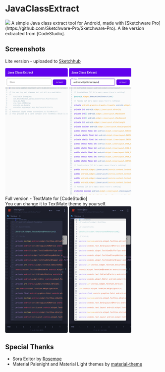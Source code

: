 [CodeStudio]: https://github.com/BlueWhaleYT/CodeStudio

# JavaClassExtract
<img src="http://forthebadge.com/images/badges/built-for-android.svg" />
A simple Java class extract tool for Android, made with [Sketchware Pro](https://github.com/Sketchware-Pro/Sketchware-Pro).
A lite version extracted from [CodeStudio].

## Screenshots
Lite version - uploaded to [Sketchhub](https://web.sketchub.in/p/15203)
<div style="overflow: hidden;">
<img src="/screenshots/JavaClassExtract_screenshot01.jpg" alt="General Preview" style="border-radius: 4px;" width="40%" align="bottom" />
<img src="/screenshots/JavaClassExtract_screenshot02.jpg" alt="General Preview" style="border-radius: 4px;" width="40%" align="bottom" />
</div>
Full version - TextMate for [CodeStudio]
<br>
You can change it to TextMate theme by yourself.
<div style="overflow: hidden;">
<img src="/screenshots/Codestudio_textmate_material_palenight.jpg" alt="General Preview" style="border-radius: 4px;" width="40%" align="bottom" />
<img src="/screenshots/Codestudio_textmate_material_light.jpg" alt="General Preview" style="border-radius: 4px;" width="40%" align="bottom" />
</div>

## Special Thanks
- Sora Editor by [Rosemoe](https://github.com/Rosemoe/sora-editor)
- Material Palenight and Material Light themes by [material-theme](https://github.com/material-theme/vsc-material-theme)
